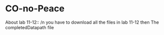 # CO-no-Peace

About lab 11-12::
/n
you have to download all the files in lab 11-12
then The completedDatapath file

